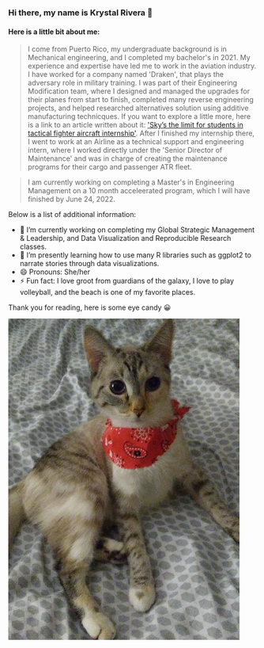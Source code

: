 ### Hi there, my name is Krystal Rivera 👋
#### Here is a little bit about me:

> I come from Puerto Rico, my undergraduate background is in Mechanical engineering, and I completed my bachelor's in 2021. My experience and expertise have led me to work in the aviation industry. I have worked for a company named 'Draken', that plays the adversary role in military training. I was part of their Engineering Modification team, where I designed and managed the upgrades for their planes from start to finish, completed many reverse engineering projects, and helped researched alternatives solution using additive manufacturing technicques. If you want to explore a little more, here is a link to an article written about it: ['Sky’s the limit for students in tactical fighter aircraft internship'](https://floridapoly.edu/news/articles/2020/09/091020-drakeninternship.php). After I finished my internship there, I went to work at an Airline as a technical support and engineering intern, where I worked directly under the 'Senior Director of Maintenance' and was in charge of creating the maintenance programs for their cargo and passenger ATR fleet.

>  I am currently working on completing a Master's in Engineering Management on a 10 month acceleerated program, which I will have finished by June 24, 2022.

Below is a list of additional information:

- 🔭 I’m currently working on completing my Global Strategic Management & Leadership, and Data Visualization and Reproducible Research classes.
- 🌱 I’m presently learning how to use many R libraries such as ggplot2 to narrate stories through data visualizations.
- 😄 Pronouns: She/her
- ⚡ Fun fact: I love groot from guardians of the galaxy, I love to play volleyball, and the beach is one of my favorite places.

Thank you for reading, here is some eye candy :grinning: 

![](https://raw.githubusercontent.com/Krivera7522/Motatas/main/smaller.png?token=GHSAT0AAAAAABVXJEEUNUWMEES7LBW5PW4IYVMZFFQ)
